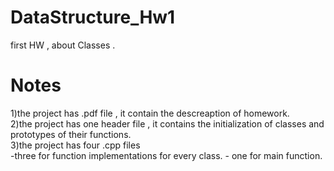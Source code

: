 # DataStructure_Hw1
first HW , about Classes .
# Notes
1)the project has .pdf file , it contain the descreaption of homework.  
2)the project has one header file , it contains the initialization of classes and prototypes of their functions.  
3)the project has four .cpp files  
      -three for function implementations for every class.
      - one for main function.
   
